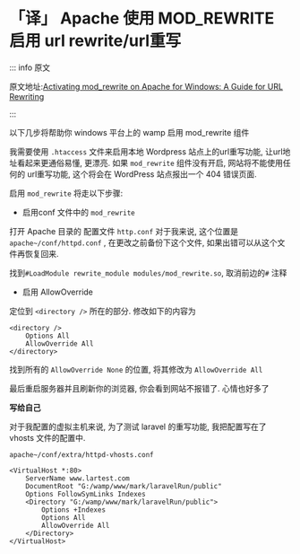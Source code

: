 # 「译」 Apache 使用 MOD_REWRITE 启用 url rewrite/url重写

::: info 原文

原文地址:[Activating mod_rewrite on Apache for Windows: A Guide for URL Rewriting](https://clouddevs.com/php/mod_rewrite-windows-apache-url-rewriting/)

:::

以下几步将帮助你 windows 平台上的 wamp 启用 mod_rewrite 组件

我需要使用 `.htaccess` 文件来启用本地 Wordpress 站点上的url重写功能, 让url地址看起来更通俗易懂, 更漂亮.
如果 `mod_rewrite` 组件没有开启, 网站将不能使用任何的 url重写功能, 这个将会在 WordPress 站点报出一个 404 错误页面.

启用 `mod_rewrite` 将走以下步骤:

- 启用conf 文件中的 `mod_rewrite`

打开 Apache 目录的 配置文件 `http.conf` 对于我来说, 这个位置是 `apache~/conf/httpd.conf` , 在更改之前备份下这个文件,
如果出错可以从这个文件再恢复回来.

找到`#LoadModule rewrite_module modules/mod_rewrite.so`, 取消前边的`#` 注释

- 启用 AllowOverride

定位到 `<directory />` 所在的部分. 修改如下的内容为

```
<directory />
	Options All
	AllowOverride All
</directory>
```

找到所有的 `AllowOverride None` 的位置, 将其修改为 `AllowOverride All`

最后重启服务器并且刷新你的浏览器, 你会看到网站不报错了. 心情也好多了

**写给自己**

对于我配置的虚拟主机来说, 为了测试 laravel 的重写功能, 我把配置写在了 vhosts 文件的配置中.

`apache~/conf/extra/httpd-vhosts.conf`

```
<VirtualHost *:80>
    ServerName www.lartest.com
    DocumentRoot "G:/wamp/www/mark/laravelRun/public"
    Options FollowSymLinks Indexes
    <Directory "G:/wamp/www/mark/laravelRun/public">
        Options +Indexes
        Options All
        AllowOverride All
    </Directory>
</VirtualHost>
```

